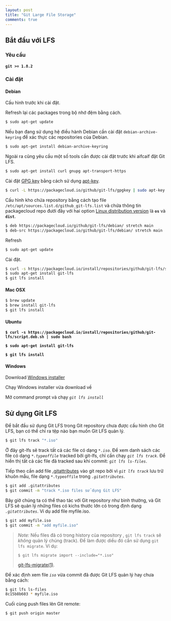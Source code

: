 ```yaml
---
layout: post
title: "Git Large File Storage"
comments: true
---
```


## Bắt đầu với LFS ##

### Yêu cầu ###

#### `git >= 1.8.2` ####

### Cài đặt ###

#### Debian ###

Cấu hình trước khi cài đặt.

Refresh lại các packages trong bộ nhớ đệm bằng cách.

```bash
$ sudo apt-get update
```

Nếu bạn đang sử dụng hệ điều hành Debian cần cài đặt `debian-archive-keyring` để xác thực các repositories của Debian.

```bash
$ sudo apt-get install debian-archive-keyring
```

Ngoài ra cũng yêu cầu một số tools cần được cài đặt trước khi aifcaif đặt Git LFS.

```bash
$ sudo apt-get install curl gnupg apt-transport-https
```

Cài đặt [GPG key](https://packagecloud.io/docs#gpg) bằng cách sử dụng [apt-key](http://man.he.net/man8/apt-key).

```bash
$ curl -L https://packagecloud.io/github/git-lfs/gpgkey | sudo apt-key add -
```

Cấu hình kho chứa repository bằng cách tạo file `/etc/apt/sources.list.d/github_git-lfs.list`  và chứa thông tin packagecloud repo đưới đây với hai option [Linux distribution version](https://packagecloud.io/docs#os_distro_version) là **`os`** và **`dist`**.

```bash
$ deb https://packagecloud.io/github/git-lfs/debian/ stretch main
$ deb-src https://packagecloud.io/github/git-lfs/debian/ stretch main
```
Refresh

```bash
$ sudo apt-get update
```
Cài đặt.

```bash
$ curl -s https://packagecloud.io/install/repositories/github/git-lfs/script.deb.sh | sudo bash
$ sudo apt-get install git-lfs
$ git lfs install
```

#### Mac OSX ###

```bash
$ brew update
$ brew install git-lfs
$ git lfs install
```

#### Ubuntu ###

**```$ curl -s https://packagecloud.io/install/repositories/github/git-lfs/script.deb.sh | sudo bash```**

**```$ sudo apt-get install git-lfs```**

**```$ git lfs install```**

#### Windows ###

Download [Windows installer](https://github.com/git-lfs/git-lfs/releases)

Chạy Windows installer vừa download về

Mở command prompt và chạy _`git lfs install`_

## Sử dụng Git LFS ##

Để bắt đầu sử dụng Git LFS trong Git repository chưa được cấu hình cho Git LFS, bạn có thể chỉ ra tệp nào bạn muốn Git LFS quản lý.

```bash
$ git lfs track "*.iso"
```

Ở đây git-lfs sẽ track tất cả các file có dạng _`*.iso`_. Để xem danh sách các file có dạng _`*.typeoffile`_ tracked bởi git-lfs, chỉ cần chạy _`git lfs track`_. Để hiển thị tất cả các file đã tracked sau khi commit: _`git lfs ls-files`_.

Tiếp theo cần add file [.gitattributes](https://git-scm.com/docs/gitattributes) vào git repo bởi vì _`git lfs track`_ lưu trữ khuôn mẫu, file dạng `*.typeoffile` trong _`.gitattributes`_.

```bash
$ git add .gitattributes
$ git commit -m "track *.iso files sử dụng Git LFS"
```

Bây giờ chúng ta có thể thao tác với Git repository như bình thường, và Git LFS sẽ quản lý những files có kichs thước lớn có trong định dạng _`.gitattributes`_. Ví dụ add file myfile.iso.

```bash
$ git add myfile.iso
$ git commit -m "add myfile.iso"
```

> _Note:_ Nếu files đã có trong history của repository , `git lfs
> track` sẽ _không_ quản lý chúng (track). Để làm được diều đó
> cần sử dụng `git lfs migrate`. Ví dụ:
>
> ```
> $ git lfs migrate import --include="*.iso"
> ```
> [git-lfs-migrate(1)](https://github.com/git-lfs/git-lfs/blob/master/docs/man/git-lfs-migrate.1.ronn).

Để xác định xem file _`iso`_ vừa commit đã được Git LFS quản lý hay chưa bằng cách:

```bash
$ git lfs ls-files
8c15b8b603 * myfile.iso
```

Cuối cùng push files lên Git remote:

```bash
$ git push origin master
```

